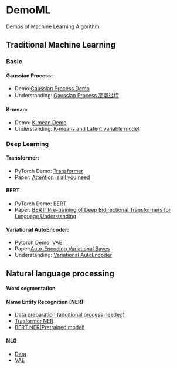 # DemoML
Demos of Machine Learning Algorithm

## Traditional Machine Learning
### Basic
#### Gaussian Process:
- Demo:[Gaussian Process Demo](https://github.com/shinoyuki222/DemoML/tree/master/Gaussian_Process)
- Understanding: [Gaussian Process 高斯过程](https://shinoyuki222.github.io/2020/01/09/2019-01-09%20Gaussian%20Process/)

#### K-mean:
- Demo: [K-mean Demo](https://github.com/shinoyuki222/DemoML/tree/master/K-mean)
- Understanding: [K-means and Latent variable model](https://shinoyuki222.github.io/2020/04/26/2020-04-26%20K-mean/)

### Deep Learning
#### Transformer:
- PyTorch Demo: [Transformer](https://github.com/shinoyuki222/DemoML/tree/master/Transformer)
- Paper: [Attention is all you need](https://arxiv.org/abs/1706.03762)

#### BERT
- PyTorch Demo: [BERT](https://github.com/shinoyuki222/DemoML/tree/master/BERT)
- Paper: [BERT: Pre-training of Deep Bidirectional Transformers for Language Understanding](https://arxiv.org/abs/1810.04805)

#### Variational AutoEncoder:
- Pytorch Demo: [VAE](https://github.com/shinoyuki222/DemoML/tree/master/VAE_NLG)
- Paper:[Auto-Encoding Variational Bayes](https://arxiv.org/abs/1312.6114)
- Understanding: [Variational AutoEncoder](https://shinoyuki222.github.io/2020/05/03/2020-05-03%20VAE1/)

## Natural language processing
#### Word segmentation
#### Name Entity Recognition (NER):
- [Data preparation (additional process needed)](https://github.com/shinoyuki222/DemoML/tree/master/NER/data)
- [Trasformer NER](https://github.com/shinoyuki222/DemoML/tree/master/NER/main_Transformer)
- [BERT NER(Pretrained model)](https://github.com/shinoyuki222/DemoML/tree/master/NER/main_BERT)

#### NLG
- [Data](https://github.com/shinoyuki222/DemoML/tree/master/VAE_NLG/data)
- [VAE](https://github.com/shinoyuki222/DemoML/tree/master/VAE_NLG)

